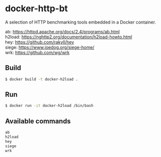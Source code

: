 # docker-http-bt

A selection of HTTP benchmarking tools embedded in a Docker container.

ab: https://httpd.apache.org/docs/2.4/programs/ab.html  
h2load: https://nghttp2.org/documentation/h2load-howto.html  
hey: https://github.com/rakyll/hey  
siege: https://www.joedog.org/siege-home/  
wrk: https://github.com/wg/wrk

## Build

```sh
$ docker build -t docker-h2load .
```

## Run

```sh
$ docker run -it docker-h2load /bin/bash
```

## Available commands

```sh
ab
h2load
hey
siege
wrk
```
